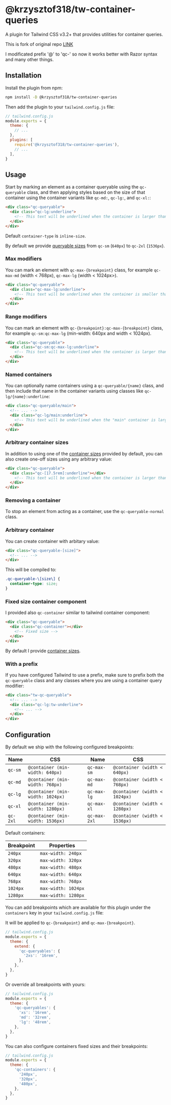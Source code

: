 # @krzysztof318/tw-container-queries

A plugin for Tailwind CSS v3.2+ that provides utilities for container queries.

This is fork of original repo [LINK](https://github.com/tailwindlabs/tailwindcss-container-queries)

I modificated prefix '@' to 'qc-' so now it works better with Razor syntax and many other things.

## Installation

Install the plugin from npm:

```sh
npm install -D @krzysztof318/tw-container-queries
```

Then add the plugin to your `tailwind.config.js` file:

```js
// tailwind.config.js
module.exports = {
  theme: {
    // ...
  },
  plugins: [
    require('@krzysztof318/tw-container-queries'),
    // ...
  ],
}
```

## Usage

Start by marking an element as a container queryable using the `qc-queryable` class, and then applying styles based on the size of that container using the container variants like `qc-md:`, `qc-lg:`, and `qc-xl:`:

```html
<div class="qc-queryable">
  <div class="qc-lg:underline">
    <!-- This text will be underlined when the container is larger than or equals `1024px` -->
  </div>
</div>
```

Default `container-type` is `inline-size`.

By default we provide [queryable sizes](#configuration) from `qc-sm` (`640px`) to `qc-2xl` (`1536px`).

### Max modifiers

You can mark an element with `qc-max-{breakpoint}` class, for example `qc-max-md` (width < 768px), `qc-max-lg` (width < 1024px>).

```html
<div class="qc-queryable">
  <div class="qc-max-lg:underline">
    <!-- This text will be underlined when the container is smaller than `1024px` -->
  </div>
</div>
```

### Range modifiers

You can mark an element with `qc-{breakpoint}:qc-max-{breakpoint}` class, for example `qc-sm:qc-max-lg` (min-width: 640px and width < 1024px).

```html
<div class="qc-queryable">
  <div class="qc-sm:qc-max-lg:underline">
    <!-- This text will be underlined when the container is larger than or equals `640px and smaller than `1024px` -->
  </div>
</div>
```

### Named containers

You can optionally name containers using a `qc-queryable/{name}` class, and then include that name in the container variants using classes like `qc-lg/{name}:underline`:

```html
<div class="qc-queryable/main">
  <!-- ... -->
  <div class="qc-lg/main:underline">
    <!-- This text will be underlined when the "main" container is larger than `1024px` -->
  </div>
</div>
```

### Arbitrary container sizes

In addition to using one of the [container sizes](#configuration) provided by default, you can also create one-off sizes using any arbitrary value:

```html
<div class="qc-queryable">
  <div class="qc-[17.5rem]:underline"></div>
    <!-- This text will be underlined when the container is larger than `17.5rem` -->
  </div>
</div>
```

### Removing a container

To stop an element from acting as a container, use the `qc-queryable-normal` class.

<div class="qc-queryable xl:qc-queryable-normal">
  <!-- ... -->
</div>

### Arbitrary container

You can create container with arbitary value:

```html
<div class="qc-queryable-[size]">
  <!-- ... -->
</div>
```
This will be compiled to:

```css
.qc-queryable-\[size\] {
  container-type: size;
}
```

### Fixed size container component

I provided also `qc-container` similar to tailwind container component:

```html
<div class="qc-queryable">
  <div class="qc-container"></div>
    <!-- Fixed size -->
  </div>
</div>
```

By default I provide [container sizes](#configuration).

### With a prefix

If you have configured Tailwind to use a prefix, make sure to prefix both the `qc-queryable` class and any classes where you are using a container query modifier:

```html
<div class="tw-qc-queryable">
  <!-- ... -->
  <div class="qc-lg:tw-underline">
    <!-- ... -->
  </div>
</div>
```

## Configuration

By default we ship with the following configured breakpoints:

| Name     | CSS                                          | Name         | CSS                                          |
| -------- | -------------------------------------------- | ------------ | -------------------------------------------- |
| `qc-sm`  | `@container (min-width: 640px)`              | `qc-max-sm`  | `@container (width < 640px)`                 |
| `qc-md`  | `@container (min-width: 768px)`              | `qc-max-md`  | `@container (width < 768px)`                 |
| `qc-lg`  | `@container (min-width: 1024px)`             | `qc-max-lg`  | `@container (width < 1024px)`                |
| `qc-xl`  | `@container (min-width: 1280px)`             | `qc-max-xl`  | `@container (width < 1280px)`                |
| `qc-2xl` | `@container (min-width: 1536px)`             | `qc-max-2xl` | `@container (width < 1536px)`                |

Default containers:

| Breakpoint | Properties          |
| ---------- | ------------------- |
| `240px`    | `max-width: 240px`  |
| `320px`    | `max-width: 320px`  |
| `480px`    | `max-width: 480px`  |
| `640px`    | `max-width: 640px`  |
| `768px`    | `max-width: 768px`  |
| `1024px`   | `max-width: 1024px` |
| `1280px`   | `max-width: 1280px` |

You can add breakpoints which are available for this plugin under the `containers` key in your `tailwind.config.js` file:

It will be applied to `qc-{breakpoint}` and `qc-max-{breakpoint}`.

```js
// tailwind.config.js
module.exports = {
  theme: {
    extend: {
      'qc-queryables': {
        '2xs': '16rem',
      },
    },
  },
}
```

Or override all breakpoints with yours:

```js
// tailwind.config.js
module.exports = {
  theme: {
    'qc-queryables': {
      'xs': '16rem',
      'md': '32rem',
      'lg': '48rem',
    },
  },
}
```

You can also configure containers fixed sizes and their breakpoints:

```js
// tailwind.config.js
module.exports = {
  theme: {
    'qc-containers': {
      '240px',
      '320px',
      '480px',
    },
  },
}
```